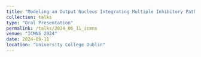 ```yaml
---
title: "Modeling an Output Nucleus Integrating Multiple Inhibitory Pathways"
collection: talks
type: "Oral Presentation"
permalink: /talks/2024_06_11_icmns
venue: "ICMNS 2024"
date: 2024-06-11
location: "University College Dublin"
---
```

